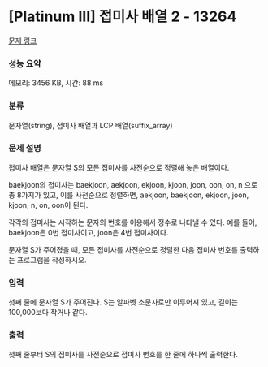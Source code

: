 # [Platinum III] 접미사 배열 2 - 13264 

[문제 링크](https://www.acmicpc.net/problem/13264) 

### 성능 요약

메모리: 3456 KB, 시간: 88 ms

### 분류

문자열(string), 접미사 배열과 LCP 배열(suffix_array)

### 문제 설명

<p>접미사 배열은 문자열 S의 모든 접미사를 사전순으로 정렬해 놓은 배열이다.</p>

<p>baekjoon의 접미사는 baekjoon, aekjoon, ekjoon, kjoon, joon, oon, on, n 으로 총 8가지가 있고, 이를 사전순으로 정렬하면, aekjoon, baekjoon, ekjoon, joon, kjoon, n, on, oon이 된다.</p>

<p>각각의 접미사는 시작하는 문자의 번호를 이용해서 정수로 나타낼 수 있다. 예를 들어, baekjoon은 0번 접미사이고, joon은 4번 접미사이다.</p>

<p>문자열 S가 주어졌을 때, 모든 접미사를 사전순으로 정렬한 다음 접미사 번호를 출력하는 프로그램을 작성하시오.</p>

### 입력 

 <p>첫째 줄에 문자열 S가 주어진다. S는 알파벳 소문자로만 이루어져 있고, 길이는 100,000보다 작거나 같다.</p>

### 출력 

 <p>첫째 줄부터 S의 접미사를 사전순으로 접미사 번호를 한 줄에 하나씩 출력한다.</p>

